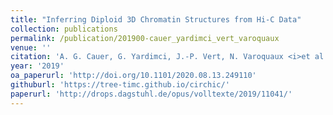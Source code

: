 ```yaml
---
title: "Inferring Diploid 3D Chromatin Structures from Hi-C Data"
collection: publications
permalink: /publication/201900-cauer_yardimci_vert_varoquaux
venue: ''
citation: 'A. G. Cauer, G. Yardimci, J.-P. Vert, N. Varoquaux <i>et al.</i>. <b>Inferring Diploid 3D Chromatin Structures from Hi-C Data</b>, <i></i> 2019'
year: '2019'
oa_paperurl: 'http://doi.org/10.1101/2020.08.13.249110'
githuburl: 'https://tree-timc.github.io/circhic/'
paperurl: 'http://drops.dagstuhl.de/opus/volltexte/2019/11041/'
---
```

